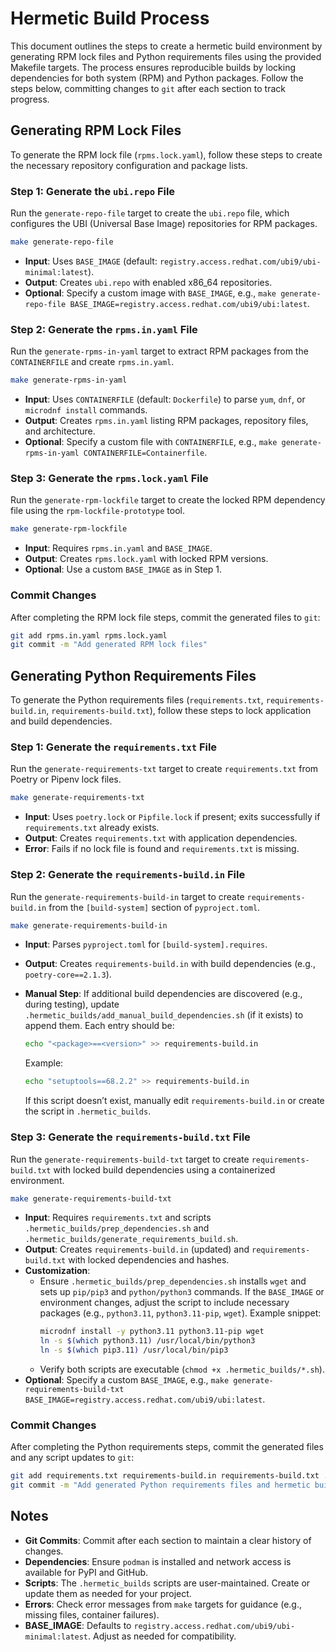 # Hermetic Build Process

This document outlines the steps to create a hermetic build environment by generating RPM lock files and Python requirements files using the provided Makefile targets. The process ensures reproducible builds by locking dependencies for both system (RPM) and Python packages. Follow the steps below, committing changes to `git` after each section to track progress.

## Generating RPM Lock Files

To generate the RPM lock file (`rpms.lock.yaml`), follow these steps to create the necessary repository configuration and package lists.

### Step 1: Generate the `ubi.repo` File
Run the `generate-repo-file` target to create the `ubi.repo` file, which configures the UBI (Universal Base Image) repositories for RPM packages.

```bash
make generate-repo-file
```

- **Input**: Uses `BASE_IMAGE` (default: `registry.access.redhat.com/ubi9/ubi-minimal:latest`).
- **Output**: Creates `ubi.repo` with enabled x86_64 repositories.
- **Optional**: Specify a custom image with `BASE_IMAGE`, e.g., `make generate-repo-file BASE_IMAGE=registry.access.redhat.com/ubi9/ubi:latest`.

### Step 2: Generate the `rpms.in.yaml` File
Run the `generate-rpms-in-yaml` target to extract RPM packages from the `CONTAINERFILE` and create `rpms.in.yaml`.

```bash
make generate-rpms-in-yaml
```

- **Input**: Uses `CONTAINERFILE` (default: `Dockerfile`) to parse `yum`, `dnf`, or `microdnf install` commands.
- **Output**: Creates `rpms.in.yaml` listing RPM packages, repository files, and architecture.
- **Optional**: Specify a custom file with `CONTAINERFILE`, e.g., `make generate-rpms-in-yaml CONTAINERFILE=Containerfile`.

### Step 3: Generate the `rpms.lock.yaml` File
Run the `generate-rpm-lockfile` target to create the locked RPM dependency file using the `rpm-lockfile-prototype` tool.

```bash
make generate-rpm-lockfile
```

- **Input**: Requires `rpms.in.yaml` and `BASE_IMAGE`.
- **Output**: Creates `rpms.lock.yaml` with locked RPM versions.
- **Optional**: Use a custom `BASE_IMAGE` as in Step 1.

### Commit Changes
After completing the RPM lock file steps, commit the generated files to `git`:

```bash
git add rpms.in.yaml rpms.lock.yaml
git commit -m "Add generated RPM lock files"
```

## Generating Python Requirements Files

To generate the Python requirements files (`requirements.txt`, `requirements-build.in`, `requirements-build.txt`), follow these steps to lock application and build dependencies.

### Step 1: Generate the `requirements.txt` File
Run the `generate-requirements-txt` target to create `requirements.txt` from Poetry or Pipenv lock files.

```bash
make generate-requirements-txt
```

- **Input**: Uses `poetry.lock` or `Pipfile.lock` if present; exits successfully if `requirements.txt` already exists.
- **Output**: Creates `requirements.txt` with application dependencies.
- **Error**: Fails if no lock file is found and `requirements.txt` is missing.

### Step 2: Generate the `requirements-build.in` File
Run the `generate-requirements-build-in` target to create `requirements-build.in` from the `[build-system]` section of `pyproject.toml`.

```bash
make generate-requirements-build-in
```

- **Input**: Parses `pyproject.toml` for `[build-system].requires`.
- **Output**: Creates `requirements-build.in` with build dependencies (e.g., `poetry-core==2.1.3`).
- **Manual Step**: If additional build dependencies are discovered (e.g., during testing), update `.hermetic_builds/add_manual_build_dependencies.sh` (if it exists) to append them. Each entry should be:

  ```bash
  echo "<package>==<version>" >> requirements-build.in
  ```

  Example:
  ```bash
  echo "setuptools==68.2.2" >> requirements-build.in
  ```

  If this script doesn’t exist, manually edit `requirements-build.in` or create the script in `.hermetic_builds`.

### Step 3: Generate the `requirements-build.txt` File
Run the `generate-requirements-build-txt` target to create `requirements-build.txt` with locked build dependencies using a containerized environment.

```bash
make generate-requirements-build-txt
```

- **Input**: Requires `requirements.txt` and scripts `.hermetic_builds/prep_dependencies.sh` and `.hermetic_builds/generate_requirements_build.sh`.
- **Output**: Creates `requirements-build.in` (updated) and `requirements-build.txt` with locked dependencies and hashes.
- **Customization**:
  - Ensure `.hermetic_builds/prep_dependencies.sh` installs `wget` and sets up `pip/pip3` and `python/python3` commands. If the `BASE_IMAGE` or environment changes, adjust the script to include necessary packages (e.g., `python3.11`, `python3.11-pip`, `wget`). Example snippet:
    ```bash
    microdnf install -y python3.11 python3.11-pip wget
    ln -s $(which python3.11) /usr/local/bin/python3
    ln -s $(which pip3.11) /usr/local/bin/pip3
    ```
  - Verify both scripts are executable (`chmod +x .hermetic_builds/*.sh`).
- **Optional**: Specify a custom `BASE_IMAGE`, e.g., `make generate-requirements-build-txt BASE_IMAGE=registry.access.redhat.com/ubi9/ubi:latest`.

### Commit Changes
After completing the Python requirements steps, commit the generated files and any script updates to `git`:

```bash
git add requirements.txt requirements-build.in requirements-build.txt .hermetic_builds/*.sh
git commit -m "Add generated Python requirements files and hermetic build scripts"
```

## Notes
- **Git Commits**: Commit after each section to maintain a clear history of changes.
- **Dependencies**: Ensure `podman` is installed and network access is available for PyPI and GitHub.
- **Scripts**: The `.hermetic_builds` scripts are user-maintained. Create or update them as needed for your project.
- **Errors**: Check error messages from `make` targets for guidance (e.g., missing files, container failures).
- **BASE_IMAGE**: Defaults to `registry.access.redhat.com/ubi9/ubi-minimal:latest`. Adjust as needed for compatibility.
